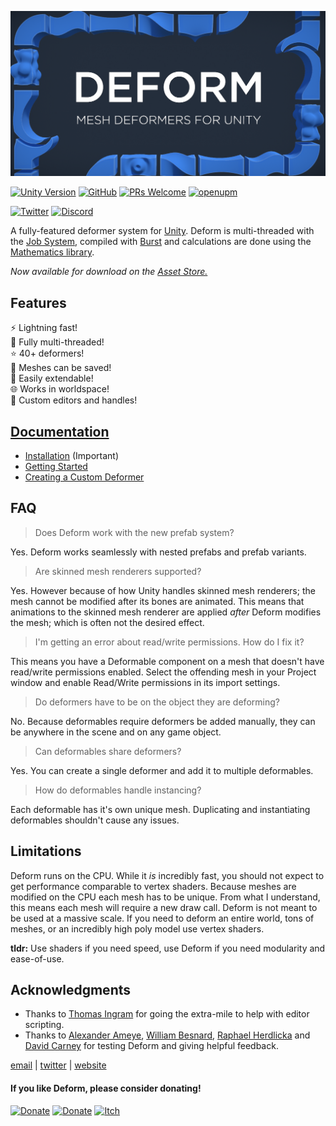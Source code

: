 ![Header](images/banner.png)

[![Unity Version](https://img.shields.io/badge/unity-2018.3%2B-blue.svg)](https://unity3d.com/get-unity/download)
[![GitHub](https://img.shields.io/github/license/keenanwoodall/Deform.svg)](https://github.com/keenanwoodall/Deform/blob/master/LICENSE.txt)
[![PRs Welcome](https://img.shields.io/badge/PRs-welcome-blue.svg)](https://github.com/keenanwoodall/Deform/compare)
[![openupm](https://img.shields.io/npm/v/com.beans.deform?label=openupm&registry_uri=https://package.openupm.com)](https://openupm.com/packages/com.beans.deform/)

[![Twitter](https://img.shields.io/twitter/follow/keenanwoodall.svg?label=Follow&style=social)](https://twitter.com/intent/follow?screen_name=keenanwoodall)
[![Discord](https://img.shields.io/discord/503808487520993280.svg?logo=Discord&style=social)](https://discord.gg/NnX5cpr)

A fully-featured deformer system for [Unity](https://unity3d.com/). Deform is multi-threaded with the [Job System](https://unity.com/dots), compiled with [Burst](https://unity.com/dots) and calculations are done using the [Mathematics library](https://github.com/Unity-Technologies/Unity.Mathematics/blob/master/readme.md).

*Now available for download on the [Asset Store.](https://assetstore.unity.com/packages/tools/modeling/deform-148425)*

## Features
⚡ Lightning fast!</br>
🧶 Fully multi-threaded!</br>
⭐ 40+ deformers!</br>
💾 Meshes can be saved!</br>
🔧 Easily extendable!</br>
🌐 Works in worldspace!</br>
🎨 Custom editors and handles!</br>

## [Documentation](https://github.com/keenanwoodall/Deform/wiki)
* [Installation](https://github.com/keenanwoodall/Deform/wiki/Installation) (Important)
* [Getting Started](https://github.com/keenanwoodall/Deform/wiki/Getting-Started)
* [Creating a Custom Deformer](https://github.com/keenanwoodall/Deform/wiki/Creating-A-Custom-Deformer)

## FAQ
> Does Deform work with the new prefab system?

Yes. Deform works seamlessly with nested prefabs and prefab variants.

> Are skinned mesh renderers supported?

Yes. However because of how Unity handles skinned mesh renderers; the mesh cannot be modified after its bones are animated. This means that animations to the skinned mesh renderer are applied *after* Deform modifies the mesh; which is often not the desired effect.

> I'm getting an error about read/write permissions. How do I fix it?

This means you have a Deformable component on a mesh that doesn't have read/write permissions enabled. Select the offending mesh in your Project window and enable Read/Write permissions in its import settings.

> Do deformers have to be on the object they are deforming?

No. Because deformables require deformers be added manually, they can be anywhere in the scene and on any game object.

> Can deformables share deformers?

Yes. You can create a single deformer and add it to multiple deformables.

> How do deformables handle instancing?

Each deformable has it's own unique mesh. Duplicating and instantiating deformables shouldn't cause any issues.

## Limitations
Deform runs on the CPU. While it *is* incredibly fast, you should not expect to get performance comparable to vertex shaders. Because meshes are modified on the CPU each mesh has to be unique. From what I understand, this means each mesh will require a new draw call. Deform is not meant to be used at a massive scale. If you need to deform an entire world, tons of meshes, or an incredibly high poly model use vertex shaders. 

**tldr:** Use shaders if you need speed, use Deform if you need modularity and ease-of-use.

## Acknowledgments
* Thanks to [Thomas Ingram](https://twitter.com/vertexxyz) for going the extra-mile to help with editor scripting.
* Thanks to [Alexander Ameye](https://twitter.com/alexanderameye), [William Besnard](https://twitter.com/BillSansky), [Raphael Herdlicka](https://www.herdlicka.net/) and [David Carney](https://twitter.com/thedavidcarney) for testing Deform and giving helpful feedback.

[email](mailto:keenanwoodall@gmail.com) | [twitter](https://twitter.com/keenanwoodall) | [website](http://keenanwoodall.com)

#### If you like Deform, please consider donating!

[![Donate](https://img.shields.io/badge/Donate-PayPal-green.svg)](https://paypal.me/KeenanWoodall)
[![Donate](https://img.shields.io/badge/Donate-Kofi-green.svg)](https://ko-fi.com/keenanwoodall)
[![Itch](https://img.shields.io/badge/Buy-Itch.io-green.svg)](https://keenanwoodall.itch.io/deform)
